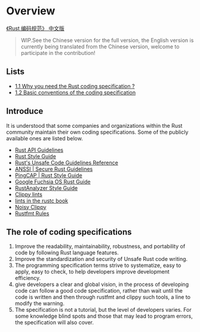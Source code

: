 # Overview

[《Rust 编码规范》 中文版](https://rust-coding-guidelines.github.io/rust-coding-guidelines-zh/)

> WIP.See the Chinese version for the full version, the English version is currently being translated from the Chinese version, welcome to participate in the contribution!

## Lists

- [1.1 Why you need the Rust coding specification ?](./overview/why.md)
- [1.2 Basic conventions of the coding specification](./overview/convention.md)

## Introduce

It is understood that some companies and organizations within the Rust community maintain their own coding specifications. Some of the publicly available ones are listed below.


- [Rust API Guidelines](https://rust-lang.github.io/api-guidelines/about.html)
- [Rust Style Guide](https://github.com/rust-dev-tools/fmt-rfcs/blob/master/guide/guide.md)
- [Rust's Unsafe Code Guidelines Reference](https://rust-lang.github.io/unsafe-code-guidelines/)
- [ANSSI | Secure Rust Guidelines](https://anssi-fr.github.io/rust-guide)
- [PingCAP | Rust Style Guide](https://github.com/pingcap/style-guide)
- [Google Fuchsia  OS Rust Guide](https://fuchsia.dev/fuchsia-src/development/languages/rust)
- [RustAnalyzer Style Guide](https://github.com/rust-analyzer/rust-analyzer/blob/master/docs/dev/style.md)
- [Clippy lints](https://rust-lang.github.io/rust-clippy/master/index.html)
- [lints in the rustc book ](https://doc.rust-lang.org/rustc/lints/listing/allowed-by-default.html)
- [Noisy Clippy](https://github.com/dtolnay/noisy-clippy)
- [Rustfmt Rules](https://rust-lang.github.io/rustfmt/?version=v1.4.38&search=)

## The role of coding specifications

1. Improve the readability, maintainability, robustness, and portability of code by following Rust language features. 
2. Improve the standardization and security of Unsafe Rust code writing. 
3. The programming specification terms strive to systematize, easy to apply, easy to check, to help developers improve development efficiency.
4. give developers a clear and global vision, in the process of developing code can follow a good code specification, rather than wait until the code is written and then through rustfmt and clippy such tools, a line to modify the warning.
5. The specification is not a tutorial, but the level of developers varies. For some knowledge blind spots and those that may lead to program errors, the specification will also cover.
